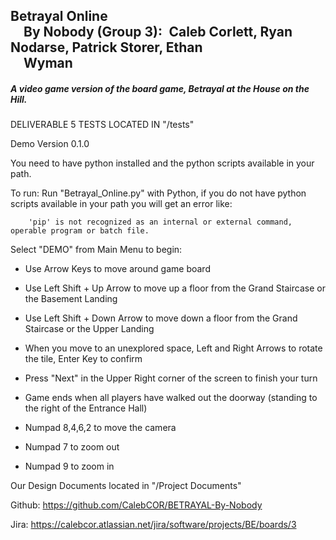 
Betrayal Online                                                
&emsp;By Nobody (Group 3):&ensp;Caleb Corlett, Ryan Nodarse, Patrick Storer, Ethan         
&emsp;Wyman 
---

##### A video game version of the board game, Betrayal at the House on the Hill.


DELIVERABLE 5 TESTS LOCATED IN "/tests"


 Demo Version 0.1.0
 
 
 You need to have python installed and the python scripts available in your path.
 
 To run: 
	Run "Betrayal_Online.py" with Python,
	if you do not have python scripts available in your path
	you will get an error like:
		
		'pip' is not recognized as an internal or external command, operable program or batch file.
		
	
 
 
 
 
 Select "DEMO" from Main Menu to begin:
 
 - Use Arrow Keys to move around game board
 
 - Use Left Shift + Up Arrow to move up a floor from the Grand Staircase or the Basement Landing

 - Use Left Shift + Down Arrow to move down a floor from the Grand Staircase or the Upper Landing

 - When you move to an unexplored space, Left and Right Arrows to rotate the tile, Enter Key to confirm
 
 - Press "Next" in the Upper Right corner of the screen to finish your turn
 
 - Game ends when all players have walked out the doorway (standing to the right of the Entrance Hall)
 
 - Numpad 8,4,6,2 to move the camera
 
 - Numpad 7 to zoom out
 
 - Numpad 9 to zoom in
 

Our Design Documents located in "/Project Documents"

Github:
https://github.com/CalebCOR/BETRAYAL-By-Nobody

Jira:
https://calebcor.atlassian.net/jira/software/projects/BE/boards/3

